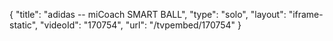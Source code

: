 {
    "title": "adidas -- miCoach SMART BALL",
    "type": "solo",
    "layout": "iframe-static",
    "videoId": "170754",
    "url": "\/tvpembed\/170754"
}